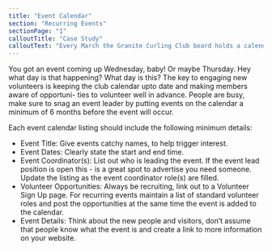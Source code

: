 ```yaml
---
title: "Event Calendar"
section: "Recurring Events"
sectionPage: "1"
calloutTitle: "Case Study"
calloutText: "Every March the Granite Curling Club board holds a calendar meeting to schedule out the ice time for the upcoming season. As on ice events are finalized they are added to the Google calendar that is available on the website. Board meetings, practice ice, leagues and work parties are also added to the calendar. Keeping a centralized calendar makes it easy for club members to see what is coming up and who to contact if they have questions about an event."
---
```


You got an event coming up Wednesday, baby! Or maybe Thursday. Hey what day is that happening? What day is this? The key to engaging new volunteers is keeping the club calendar upto date and making members aware of opportuni- ties to volunteer well in advance. People are busy, make sure to snag an event leader by putting events on the calendar a minimum of 6 months before the event will occur.

Each event calendar listing should include the following minimum details:

- Event Title: Give events catchy names, to help trigger interest.
- Event Dates: Clearly state the start and end time.
- Event Coordinator(s): List out who is leading the event. If the event lead position is open this - is a great spot to advertise you need someone. Update the listing as the event coordinator role(s) are filled.
- Volunteer Opportunities: Always be recruiting, link out to a Volunteer Sign Up page. For recurring events maintain a list of standard volunteer roles and post the opportunities at the same time the event is added to the calendar.
- Event Details: Think about the new people and visitors, don’t assume that people know what the event is and create a link to more information on your website.
